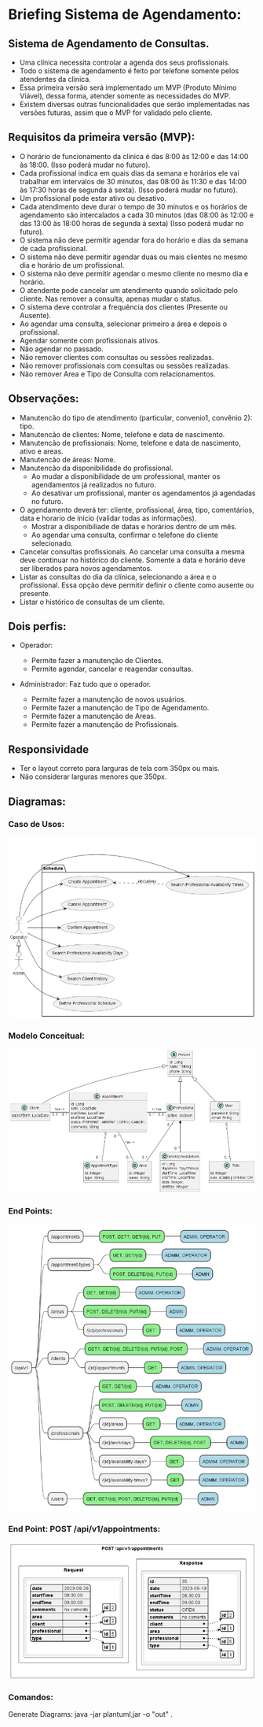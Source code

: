# Briefing Sistema de Agendamento: 

## Sistema de Agendamento de Consultas.
  - Uma clínica necessita controlar a agenda dos seus profissionais.
  - Todo o sistema de agendamento é feito por telefone somente pelos atendentes da clínica.
  - Essa primeira versão será implementado um MVP (Produto Mínimo Viável), dessa forma, atender somente as necessidades do MVP.
  - Existem diversas outras funcionalidades que serão implementadas nas versões futuras, assim que o MVP for validado pelo cliente.

## Requisitos da primeira versão (MVP):
  - O horário de funcionamento da clinica é das 8:00 às 12:00 e das 14:00 às 18:00. (Isso poderá mudar no futuro).
  - Cada profissional indica em quais dias da semana e horários ele vai trabalhar em intervalos de 30 minutos, das 08:00 às 11:30 e das 14:00 às 17:30 horas de segunda à sexta). (Isso poderá mudar no futuro).
  - Um profissional pode estar ativo ou desativo. 
  - Cada atendimento deve durar o tempo de 30 minutos e os horários de agendamento são intercalados a cada 30 minutos (das 08:00 às 12:00 e das 13:00 às 18:00 horas de segunda à sexta) (Isso poderá mudar no futuro).
  - O sistema não deve permitir agendar fora do horário e dias da semana de cada profissional.
  - O sistema não deve permitir agendar duas ou mais clientes no mesmo dia e horário de um profissional.
  - O sistema não deve permitir agendar o mesmo cliente no mesmo dia e horário.
  - O atendente pode cancelar um atendimento quando solicitado pelo cliente. Nas remover a consulta, apenas mudar o status.
  - O sistema deve controlar a frequência dos clientes (Presente ou Ausente).
  - Ao agendar uma consulta, selecionar primeiro a área e depois o profissional.
  - Agendar somente com profissionais ativos.
  - Não agendar no passado.
  - Não remover clientes com consultas ou sessões realizadas.
  - Não remover profissionais com consultas ou sessões realizadas.
  - Não remover Area e Tipo de Consulta com relacionamentos.
 
## Observações:
  - Manutencão do tipo de atendimento (particular, convenio1, convênio 2): tipo.
  - Manutencão de clientes: Nome, telefone e data de nascimento.
  - Manutencão de profissionais: Nome, telefone e data de nascimento, ativo e areas.
  - Manutencão de áreas: Nome.
  - Manutencão da disponibilidade do profissional. 
    - Ao mudar a disponibilidade de um professional, manter os agendamentos já realizados no futuro.
    - Ao desativar um profissional, manter os agendamentos já agendadas no futuro.
  - O agendamento deverá ter: cliente, profissional, área, tipo, comentários, data e horario de ínicio (validar todas as informações).
    - Mostrar a disponibiliade de datas e horários dentro de um mês.
    - Ao agendar uma consulta, confirmar o telefone do cliente selecionado.
  - Cancelar consultas profissionais. Ao cancelar uma consulta a mesma deve continuar no histórico do cliente. Somente a data e horário deve ser liberados para novos agendamentos.
  - Listar as consultas do dia da clínica, selecionando a área e o profissional. Essa opção deve permitir definir o cliente como ausente ou presente.
  - Listar o histórico de consultas de um cliente.
 
## Dois perfis:
   - Operador:
      - Permite fazer a manutenção de Clientes.
      - Permite agendar, cancelar e reagendar consultas.

   - Administrador: 
   Faz tudo que o operador.
      - Permite fazer a manutenção de novos usuários.
      - Permite fazer a manutenção de Tipo de Agendamento.
      - Permite fazer a manutenção de Areas.
      - Permite fazer a manutenção de Profissionais.
  
## Responsividade
  - Ter o layout correto para larguras de tela com 350px ou mais.
  - Não considerar larguras menores que 350px.


## Diagramas:
### Caso de Usos:
![Caso de Uso](docs/out/use-cases.png)


### Modelo Conceitual:
![Caso de Uso](docs/out/model.png)

### End Points:
![Caso de Uso](docs/out/end-points.png)

### End Point: POST /api/v1/appointments:
![Caso de Uso](docs/out/end-point-post-appointments.png)


### Comandos:
Generate Diagrams: java -jar plantuml.jar -o "out" .




